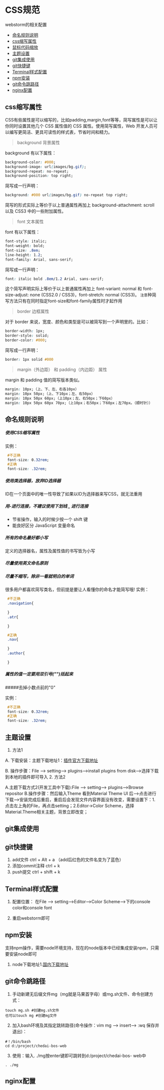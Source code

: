 # CSS规范

webstorm的相关配置
* [命名规则说明](#命名规则说明)
* [css缩写属性](#css缩写属性)
* [鼠标代码缩放](#鼠标代码缩放)
* [主题设置](#主题设置)
* [git集成使用](#git集成使用)
* [git快捷键](#git快捷键)
* [Terminal样式配置](#Terminal样式配置)
* [npm安装](#npm安装)
* [git命令跳路径](#git命令跳路径)
* [nginx配置](#nginx配置)

## css缩写属性

CSS有些属性是可以缩写的，比如padding,margin,font等等，简写属性是可以让你同时设置其他几个 CSS 属性值的 CSS 属性。使用简写属性，Web 开发人员可以编写更简洁、更具可读性的样式表，节省时间和精力。

> background 背景属性

background 有以下属性：
```css
background-color: #000;
background-image: url(images/bg.gif);
background-repeat: no-repeat;
background-position: top right;
```

简写成一行声明：

```css
background: #000 url(images/bg.gif) no-repeat top right;
```
简写的形式实际上等价于以上普通属性再加上 background-attachment: scroll  以及 CSS3 中的一些附加属性。

> font 文本属性

font 有以下属性：
```css
font-style: italic;
font-weight: bold;
font-size: .8em;
line-height: 1.2;
font-family: Arial, sans-serif;
```

简写成一行声明：

```css
font: italic bold .8em/1.2 Arial, sans-serif;
```
这个简写声明实际上等价于以上普通属性再加上 font-variant: normal 和 font-size-adjust: none (CSS2.0 / CSS3)，font-stretch: normal (CSS3)。
`注意`种简写方法只有在同时指定font-size和font-family属性时才起作用

> border 边框属性

对于 border 来说，宽度、颜色和类型是可以被简写到一个声明里的。比如：

```css
border-width: 1px;
border-style: solid;
border-color: #000;
```

简写成一行声明：

```css
border: 1px solid #000
```
> margin（外边距） 和 padding（内边距） 属性

margin 和 padding 值的简写版本类似。  

```css
margin: 10px;（上、下、左、右各10px）
margin: 10px 50px;（上、下10px；左、右50px）
margin: 10px 50px 60px;（上10px；左、右50px；下60px）
margin: 10px 50px 60px 70px;（上10px；右50px；下60px；左70px。（顺时针））
```


## 命名规则说明
##### 使用CSS缩写属性
实例：
```css
 #不正确
 font-size: 0.32rem;
 #正确
 font-size: .32rem;
```



##### 使用类选择器，放弃ID选择器
ID在一个页面中的唯一性导致了如果以ID为选择器来写CSS，就无法重用

##### 用-进行连接，不建议使用下划线 _ 进行连接

* 节省操作，输入的时候少按一个 shift 键
* 能良好区分 JavaScript 变量命名

##### 所有的命名最好都小写
定义的选择器名，属性及属性值的书写皆为小写
##### 尽量使用英文命名原则

##### 尽量不缩写，除非一看就明白的单词
很多用户都喜欢简写类名，但前提是要让人看懂你的命名才能简写哦!
实例：
```css
 #不正确
 .navigation{
 
 }
 .atr{
 
 }

 #正确
 .nav{
 
 }
 .author{
 
 }
```





##### 属性的值一定要用双引号("")括起来
#####去掉小数点前的"0"

实例：
```css
 #不正确
 font-size: 0.32rem;
 #正确
 font-size: .32rem;
```


## 主题设置

1. 方法1

 A. 下载安装：主题下载地址1：[插件官方下载地址](https://plugins.jetbrains.com/)
  
  B.  操作步骤：File --> setting--> plugins-->install plugins from disk-->选择下载到本地的插件即可导入
2. 方法2

 A.主题下载方式2(开发工具中下载):File --> setting--> plugins-->Browse repositor
 B.操作步骤：然后输入Theme 看到Material Theme UI 后-->点击进行下载-->安装完成后重启，重启后会发现文件内容界面没有改变，需要设置下：1.点击左上角的File，再点击setting；2.Editor->Color Scheme，选择Material.Theme相关主题，背景立即改变；

## git集成使用



## git快捷键

1. add文件 ctrl + Alt + a （add后红色的文件名变为了蓝色）
2. 添加commit注释 ctrl + k
3. push提交 ctrl + shift + k

## Terminal样式配置
1. 配置位置：
 在File --> setting-->Editor-->Color Scheme-->下的console color和console font

2. 重启webstorm即可

## npm安装

支持npm操作，需要node环境支持，现在的node版本中已经集成安装npm，只需要安装node即可

 1. node下载地址1.[国内下载地址](http://nodejs.cn/)  

## git命令跳路径

1. 手动新建无后缀文件mg（mg就是马果首字母）或mg.sh文件、命令创建方式：

 ```
 touch mg.sh #创建mg.sh文件  
 也可以touch mg #创建mg文件

 ```
2. 加入bash环境及其指定跳转路径(命令操作：vim mg --> insert-->  :wq 保存并退出)：

 ```
 #！/bin/bash
 cd d:/project/chedai-bos-web

 ```
3. 使用：输入. ./mg按enter键即可跳转到d:/project/chedai-bos- web中

 ```
 . ./mg
 ```

## nginx配置




